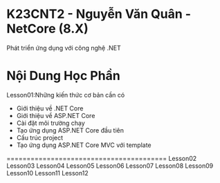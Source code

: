# K23CNT2 - Nguyễn Văn Quân - NetCore (8.X)

Phát triển ứng dụng với công nghệ .NET

Nội Dung Học Phần
========================================
Lesson01:Những kiến thức cơ bản cần có
- Giới thiệu về .NET Core
- Giới thiệu về ASP.NET Core
- Cài đặt môi trường chạy
- Tạo ứng dụng ASP.NET Core đầu tiên
- Cấu trúc project
- Tạo ứng dụng ASP.NET Core MVC với template

========================================
Lesson02
Lesson03
Lesson04
Lesson05
Lesson06
Lesson07
Lesson08
Lesson09
Lesson10
Lesson11
Lesson12
